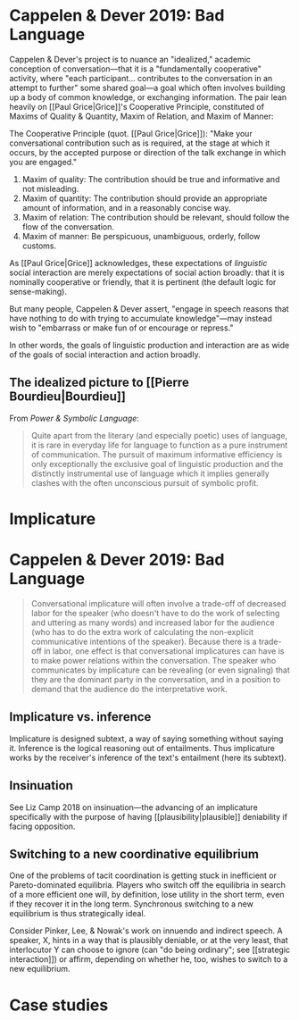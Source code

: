 # Cappelen & Dever 2019: Bad Language

Cappelen & Dever's project is to nuance an "idealized," academic conception of conversation—that it is a "fundamentally cooperative" activity, where "each participant... contributes to the conversation in an attempt to further" some shared goal—a goal which often involves building up a body of common knowledge, or exchanging information. The pair lean heavily on [[Paul Grice|Grice]]'s Cooperative Principle, constituted of Maxims of Quality & Quantity, Maxim of Relation, and Maxim of Manner:

The Cooperative Principle (quot. [[Paul Grice|Grice]]): "Make your conversational contribution such as is required, at the stage at which it occurs, by the accepted purpose or direction of the talk exchange in which you are engaged." 

1. Maxim of quality: The contribution should be true and informative and not misleading.
2. Maxim of quantity: The contribution should provide an appropriate amount of information, and in a reasonably concise way.
3. Maxim of relation: The contribution should be relevant, should follow the flow of the conversation.
4. Maxim of manner: Be perspicuous, unambiguous, orderly, follow customs.

As [[Paul Grice|Grice]] acknowledges, these expectations of _linguistic_ social interaction are merely expectations of social action broadly: that it is nominally cooperative or friendly, that it is pertinent (the default logic for sense-making). 

But many people, Cappelen & Dever assert, "engage in speech reasons that have nothing to do with trying to accumulate knowledge"—may instead wish to "embarrass or make fun of or encourage or repress."

In other words, the goals of linguistic production and interaction are as wide of the goals of social interaction and action broadly.

## The idealized picture to [[Pierre Bourdieu|Bourdieu]]

From _Power & Symbolic Language_:

> Quite apart from the literary (and especially poetic) uses of language, it is rare in everyday life for language to function as a pure instrument of communication. The pursuit of maximum informative efficiency is only exceptionally the exclusive goal of linguistic production and the distinctly instrumental use of language which it implies generally clashes with the often unconscious pursuit of symbolic profit.

# Implicature

# Cappelen & Dever 2019: Bad Language

> Conversational implicature will often involve a trade-off of decreased labor for the speaker (who doesn't have to do the work of selecting and uttering as many words) and increased labor for the audience (who has to do the extra work of calculating the non-explicit communicative intentions of the speaker). Because there is a trade-off in labor, one effect is that conversational implicatures can have is to make power relations within the conversation. The speaker who communicates by implicature can be revealing (or even signaling) that they are the dominant party in the conversation, and in a position to demand that the audience do the interpretative work.  

## Implicature vs. inference

Implicature is designed subtext, a way of saying something without saying it. Inference is the logical reasoning out of entailments. Thus implicature works by the receiver's inference of the text's entailment (here its subtext).

## Insinuation

See Liz Camp 2018 on insinuation—the advancing of an implicature specifically with the purpose of having [[plausibility|plausible]] deniability if facing opposition.

## Switching to a new coordinative equilibrium

One of the problems of tacit coordination is getting stuck in inefficient or Pareto-dominated equilibria. Players who switch off the equilibria in search of a more efficient one will, by definition, lose utility in the short term, even if they recover it in the long term. Synchronous switching to a new equilibrium is thus strategically ideal.

Consider Pinker, Lee, & Nowak's work on innuendo and indirect speech. A speaker, X, hints in a way that is plausibly deniable, or at the very least, that interlocutor Y can choose to ignore (can "do being ordinary"; see [[strategic interaction]]) or affirm, depending on whether he, too, wishes to switch to a new equilibrium.

# Case studies